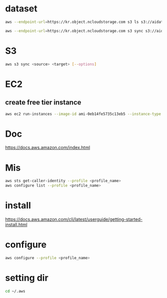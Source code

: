 # dataset
```bash
aws --endpoint-url=https://kr.object.ncloudstorage.com s3 ls s3://aidata-2021-01-052/"088.주차 공간 탐색을 위한 차량 관점 복합 데이터"/05.초기데이터/1.Dataset/
```
```bash
aws --endpoint-url=https://kr.object.ncloudstorage.com s3 sync s3://aidata-2021-01-052/"088.주차 공간 탐색을 위한 차량 관점 복합 데이터"/05.초기데이터/1.Dataset/ /home/s/Downloads
```


# S3
```bash
aws s3 sync <source> <target> [--options]
```


# EC2
## create free tier instance
```bash
aws ec2 run-instances --image-id ami-0eb14fe5735c13eb5 --instance-type t2.micro --key-name <key pairs>
```

# Doc
https://docs.aws.amazon.com/index.html


# Mis
```bash
aws sts get-caller-identity --profile <profile_name>
aws configure list --profile <profile_name>
```

# install
https://docs.aws.amazon.com/cli/latest/userguide/getting-started-install.html

# configure
```bash
aws configure --profile <profile_name>
```

# setting dir
```bash
cd ~/.aws
```
